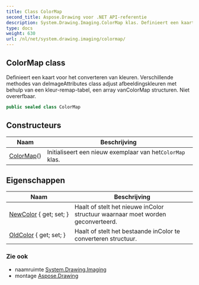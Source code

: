 ```yaml
---
title: Class ColorMap
second_title: Aspose.Drawing voor .NET API-referentie
description: System.Drawing.Imaging.ColorMap klas. Definieert een kaart voor het converteren van kleuren. Verschillende methodes van deImageAttributes class adjust afbeeldingskleuren met behulp van een kleurremaptabel een array vanColorMap structuren. Niet overerfbaar.
type: docs
weight: 630
url: /nl/net/system.drawing.imaging/colormap/
---
```

## ColorMap class

Definieert een kaart voor het converteren van kleuren. Verschillende methodes van deImageAttributes class adjust afbeeldingskleuren met behulp van een kleur-remap-tabel, een array vanColorMap structuren. Niet overerfbaar.

```csharp
public sealed class ColorMap
```

## Constructeurs

| Naam | Beschrijving |
| --- | --- |
| [ColorMap](colormap/)() | Initialiseert een nieuw exemplaar van het`ColorMap` klas. |

## Eigenschappen

| Naam | Beschrijving |
| --- | --- |
| [NewColor](../../system.drawing.imaging/colormap/newcolor/) { get; set; } | Haalt of stelt het nieuwe inColor structuur waarnaar moet worden geconverteerd. |
| [OldColor](../../system.drawing.imaging/colormap/oldcolor/) { get; set; } | Haalt of stelt het bestaande inColor te converteren structuur. |

### Zie ook

* naamruimte [System.Drawing.Imaging](../../system.drawing.imaging/)
* montage [Aspose.Drawing](../../)


